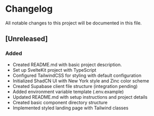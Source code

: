 # Changelog

All notable changes to this project will be documented in this file.

## [Unreleased]

### Added
- Created README.md with basic project description.
- Set up SvelteKit project with TypeScript
- Configured TailwindCSS for styling with default configuration
- Initialized ShadCN UI with New York style and Zinc color scheme
- Created Supabase client file structure (integration pending)
- Added environment variable template (.env.example)
- Updated README.md with setup instructions and project details
- Created basic component directory structure
- Implemented styled landing page with Tailwind classes